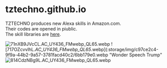 # tztechno.github.io

TZTECHNO produces new Alexa skills in Amazon.com.\
Their codes are opened in piublic.\
The skill libraries are [here](https://amzn.to/2X4JqEN).

![71nXB9JVcCL._AC_UY436_FMwebp_QL65_.webp](:storage/img/c97ce2c4-9f9a-44b2-9a57-3781facd40c2/dc807880.webp "Wonder Speech Obama")
![717OZcvvlhL._AC_UY436_FMwebp_QL65_.webp](:storage/img/c97ce2c4-9f9a-44b2-9a57-3781facd40c2/6bb179e0.webp "Wonder Speech Trump"
![814CdzNBg9L._AC_UY436_FMwebp_QL65_.webp](:storage/img/c97ce2c4-9f9a-44b2-9a57-3781facd40c2/03473360.webp "FIFA 2019 Player (unofficial)")
